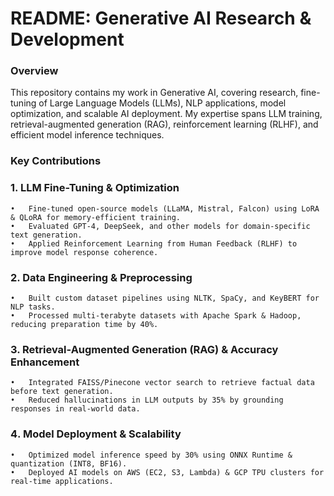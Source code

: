 
# README: Generative AI Research & Development

### Overview

This repository contains my work in Generative AI, covering research, fine-tuning of Large Language Models (LLMs), NLP applications, model optimization, and scalable AI deployment. My expertise spans LLM training, retrieval-augmented generation (RAG), reinforcement learning (RLHF), and efficient model inference techniques.

### Key Contributions

### 1. LLM Fine-Tuning & Optimization
	•	Fine-tuned open-source models (LLaMA, Mistral, Falcon) using LoRA & QLoRA for memory-efficient training.
	•	Evaluated GPT-4, DeepSeek, and other models for domain-specific text generation.
	•	Applied Reinforcement Learning from Human Feedback (RLHF) to improve model response coherence.

### 2️. Data Engineering & Preprocessing
	•	Built custom dataset pipelines using NLTK, SpaCy, and KeyBERT for NLP tasks.
	•	Processed multi-terabyte datasets with Apache Spark & Hadoop, reducing preparation time by 40%.

### 3. Retrieval-Augmented Generation (RAG) & Accuracy Enhancement
	•	Integrated FAISS/Pinecone vector search to retrieve factual data before text generation.
	•	Reduced hallucinations in LLM outputs by 35% by grounding responses in real-world data.

### 4️. Model Deployment & Scalability
	•	Optimized model inference speed by 30% using ONNX Runtime & quantization (INT8, BF16).
	•	Deployed AI models on AWS (EC2, S3, Lambda) & GCP TPU clusters for real-time applications.
